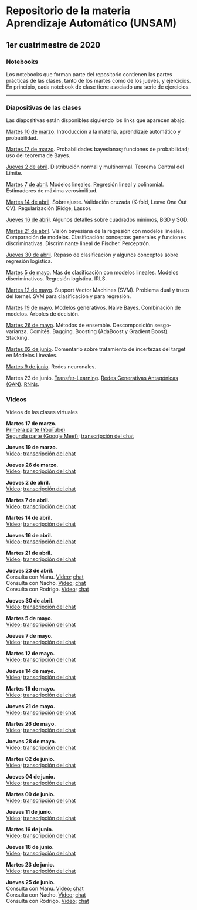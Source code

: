 # Repositorio de la materia Aprendizaje Automático (UNSAM)

## 1er cuatrimestre de 2020

### Notebooks

Los notebooks que forman parte del repositorio contienen las partes prácticas de las clases, tanto de los martes como de los jueves, y ejercicios. En principio, cada notebook de clase tiene asociado una serie de ejercicios.

***

### Diapositivas de las clases

Las diapositivas están disponibles siguiendo los links que aparecen abajo.

[Martes 10 de marzo](https://drive.google.com/file/d/1tWty4OfYgU3LRR1FzH358l5IKz2KQfvM/view). Introducción a la materia, aprendizaje automático y probabilidad.

[Martes 17 de marzo](https://drive.google.com/file/d/1oFB76Vz5Szl6FWjRKAuAsoevDebgYIW_/view). Probabilidades bayesianas; funciones de probabilidad; uso del teorema de Bayes.

[Jueves 2 de abril](https://drive.google.com/file/d/10cjqw1yuE-m17FS5lxOjDz8JL8sQra_0/view). Distribución normal y multinormal. Teorema Central del Límite.

[Martes 7 de abril](https://drive.google.com/file/d/1Td6j5amKZBLiEPeTdibAC3IMPNa7mcjv/view). Modelos lineales. Regresión lineal y polinomial. Estimadores de máxima verosimilitud.

[Martes 14 de abril](https://drive.google.com/file/d/1D1pUlX9E8jQl7IKTbjH7FistQyx_Myh8/view). Sobreajuste. Validación cruzada (K-fold, Leave One Out CV). Regularización (Ridge, Lasso).

[Jueves 16 de abril](https://drive.google.com/open?id=1Dq9lvzY8iI9DAsmkQunq9JlubiK4SoxJ). Algunos detalles sobre cuadrados minimos, BGD y SGD.

[Martes 21 de abril](https://drive.google.com/file/d/1DoWLNQUPJkrPTlS53YUdSLZumQn7bFDd/view). Visión bayesiana de la regresión con modelos lineales. Comparación de modelos. Clasificación: conceptos generales y funciones discriminativas. Discriminante lineal de Fischer. Perceptrón.

[Jueves 30 de abril](https://drive.google.com/file/d/1WFnVMjwRVhUGBmAgpsUSSgRE1C-AQnI8/view). Repaso de clasificación y algunos conceptos sobre regresión logística.

[Martes 5 de mayo](https://drive.google.com/file/d/1P2roqsFsORRWRjfqdLopzfzTATqS4fPA/view). Más de clasificación con modelos lineales. Modelos discriminativos. Regresión logística. IRLS.

[Martes 12 de mayo](https://drive.google.com/file/d/1yFjeezVKlIXggt7DlFkBdXc-3hUeHOCN/view). Support Vector Machines (SVM). Problema dual y truco del kernel. SVM para clasificación y para regresión.

[Martes 19 de mayo](https://drive.google.com/file/d/1NBmAnucQMYI6FAVaQ0dFNVc2PeJ0N8EL/view). Modelos generativos. Naive Bayes. Combinación de modelos. Árboles de decisión.

[Martes 26 de mayo](https://drive.google.com/file/d/1J8m5yNWQkicV6pIap4PHjUIZOq68wHdz/view). Métodos de ensemble. Descomposición sesgo-varianza. Comités. Bagging. Boosting (AdaBoost y Gradient Boost). Stacking.

[Martes 02 de junio](https://drive.google.com/file/d/1ILpXY9TUEVWXGXwM2q7r4fEMPqBGvBRB/view). Comentario sobre tratamiento de incertezas del target en Modelos Lineales.

[Martes 9 de junio](https://drive.google.com/file/d/1GLH1R78PII3dr5UO6i0gaoz_A5P_Bekh/view?usp=sharing). Redes neuronales.

Martes 23 de junio. [Transfer-Learning](https://drive.google.com/file/d/1FSQbNU-6WMdaTsPdWPNG-4pbNHLCF9zG/view?usp=sharing). [Redes Generativas Antagónicas (GAN)](https://drive.google.com/file/d/1miiPjds60ot3t04pCkuaGrgZ7wBNCEAP/view?usp=sharing). [RNNs](https://drive.google.com/file/d/1Gw6luuDlCCDw_7zfVMN8hXCso_vo2LHg/view?usp=sharing).


### Videos

Videos de las clases virtuales

__Martes 17 de marzo.__<br>
[Primera parte (YouTube)](https://www.youtube.com/watch?v=WkpgXdN4gF8&feature=youtu.be)<br>
[Segunda parte (Google Meet)](https://drive.google.com/file/d/1qCTc-uttzxjA3KY6M1vvKSxX9OAikGxN/view); [transcripción del chat](https://drive.google.com/file/d/1aOj1kF2Dd6LoP_AM4JB1XDd1mz3_m7hV/view?usp=sharing)

__Jueves 19 de marzo.__<br>
[Video](https://drive.google.com/file/d/1-Jg3EfaBzeMZcYBieG3Lo8EObOedBC3n/view);
[transcripción del chat](https://drive.google.com/file/d/13DE3rf6X4EtExi-zTFyeixBuO91OK8Sd/view?usp=sharing)

__Jueves 26 de marzo.__<br>
[Video](https://drive.google.com/file/d/1EPb5TmGpaxdUVkPKNCBZrCX9-iLBbUws/view);
[transcripción del chat](https://drive.google.com/file/d/1s2VuABeFMY7jj0k2BkLegCpLmxRFt8_Z/view?usp=sharing)

__Jueves 2 de abril.__<br>
[Video](https://drive.google.com/file/d/1GMCZ9RXDsDfxb1OtOCZyW7CpRs6oP_2w/view);
[transcripción del chat](https://drive.google.com/file/d/1TkSw2TCSxXi9nhvhOK82H_O57WOkTnO3/view)

__Martes 7 de abril.__<br>
[Video](https://drive.google.com/file/d/1XIqKWD5L7F0xhPKkLQXJYZNelhy6z0Y2/view);
[transcripción del chat](https://drive.google.com/file/d/1DQltVnPu_7F_WLqR9oYdSiACszRBPPfu/view)

__Martes 14 de abril.__<br>
[Video](https://drive.google.com/file/d/1tU4bR6EXmr3nHupAus1aXesu85TGKYJW/view);
[transcripción del chat](https://drive.google.com/file/d/1T-ZyxwA3vTkAklgmvGUcUhf3o4msCIyE/view)

__Jueves 16 de abril.__<br>
[Video](https://drive.google.com/file/d/1XXQI7TDqMbJPkbJJOpVaLTVkV1pJYNSS/view);
[transcripción del chat](https://drive.google.com/file/d/167PmPXCoAWFV_dERbRzLC0dBOwvEfWKN/view)

__Martes 21 de abril.__<br>
[Video](https://drive.google.com/file/d/1ge_a9ukMpl3_pRSCgeIF7rjex3gGVq4O/view);
[transcripción del chat](https://drive.google.com/file/d/1FG_vZh6TFRtUY6K46CXflROLVW60CLmH/view)

__Jueves 23 de abril.__<br>
Consulta con Manu. [Video](https://drive.google.com/file/d/13kzi_M5hE8bKp5-fGQR60oYOf-n6VweJ/view); [chat](https://drive.google.com/file/d/1BOQoBVkqHJmhHA9_Um2p5OvAVDTHLxD3/view)<br>
Consulta con Nacho. [Video](https://drive.google.com/file/d/1rP3tCtWnXSTKDNiAq5pRG15oAlwyTXOT/view); [chat](https://drive.google.com/file/d/18DuPbEdJNL1HVxvb5lFZ0YxrWfdVQEm-/view)<br>
Consulta con Rodrigo. [Video](https://drive.google.com/file/d/1kYjWvwCxPJyvNxnpUHbwx0SauGylsA8y/view); [chat](https://drive.google.com/file/d/1ZxKsRW_t3LO3nX6Own5AO6_4-UJwzYkR/view)

__Jueves 30 de abril.__<br>
[Video](https://drive.google.com/file/d/1wHjec7ncIwPhos3Gg4e657Vb_GlazpWr/view);
[transcripción del chat](https://drive.google.com/file/d/1fZsAIC27btj7JIQ-umx2s_RP54z5ttbE/view)

__Martes 5 de mayo.__<br>
[Video](https://drive.google.com/file/d/1f56X7pXaroaDotMGv3XpDgAVlc9O2zZQ/view);
[transcripción del chat](https://drive.google.com/file/d/1MoSPD9MDYXyMQHISQCZNK0ICEuJ_thXk/view)

__Jueves 7 de mayo.__<br>
[Video](https://drive.google.com/file/d/1rh6r5vYv8t_mna51HN5KCQfWE-aDCaRx/view);
[transcripción del chat](https://drive.google.com/file/d/1SJOX_3yS8IM3oG50bVEjeNRcPri71cxe/view)

__Martes 12 de mayo.__<br>
[Video](https://drive.google.com/file/d/1esKkeyfF1X4ys_e6jz09CBQzgkJJ0HrI/view);
[transcripción del chat](https://drive.google.com/file/d/1SzEF3nkY_gsqf7DQUgTAaraBbY3Msnxp/view)

__Jueves 14 de mayo.__<br>
[Video](https://drive.google.com/file/d/1229GmCEnDCO-MJr02_He7-f6221l8wLA/view);
[transcripción del chat](https://drive.google.com/file/d/1RW1x6iLgYKRVXmp4aCtRi3zMA6OLtUWp/view)

__Martes 19 de mayo.__<br>
[Video](https://drive.google.com/file/d/1y3KsVKVWwKgLnq_jVgLKp7ZphXDjLtzC/view);
[transcripción del chat](https://drive.google.com/file/d/1ejjo6do3S0xqjyaetLyJCCmWwZzdeV0Q/view)

__Jueves 21 de mayo.__<br>
[Video](https://drive.google.com/file/d/1pjikEy8hdpoj4GMVZM_6uPUJxBLHb0d7/view);
[transcripción del chat](https://drive.google.com/file/d/1YyxzcYlXGwQmzgK5kDoeFqG_xvmx2iMb/view)

__Martes 26 de mayo.__<br>
[Video](https://drive.google.com/file/d/1fS3emr9LjCbLrk9yFxMlkL1ecJanmA0g/view);
[transcripción del chat](https://drive.google.com/file/d/1u--_3sgp6O4ap4jgv2AdsSml33dTjtBI/view)

__Jueves 28 de mayo.__<br>
[Video](https://drive.google.com/file/d/1tWl7AhIPORWUiRW6eZprK9UCtNi33NW6/view);
[transcripción del chat](https://drive.google.com/file/d/1Xrae7jSdTAqb7UfG5TfQSoqi2zfE9t6R/view)

__Martes 02 de junio.__<br>
[Video](https://drive.google.com/file/d/1uBxUyPuxcNBpZM3K-GgNMhWFh09I6IZU/view);
[transcripción del chat](https://drive.google.com/file/d/1iZgQ58VI_X8RptUnvCjfZ6n_ZMEk4BCA/view)

__Jueves 04 de junio.__<br>
[Video](https://drive.google.com/file/d/19OrUvG7xXZCvjS1Fam6kwPFZMyPvRImI/view);
[transcripción del chat](https://drive.google.com/file/d/1E59AAJSZGGjM0nrNZy-Olo_F-0ZgOgbd/view)

__Martes 09 de junio.__<br>
[Video](https://drive.google.com/file/d/1qCZUfab9mp3u2z7z02y9AIQMW2T31gcp/view);
[transcripción del chat](https://drive.google.com/file/d/1GipnUXVCv6mh-lW3a860j8pEGv8xv7er/view)

__Jueves 11 de junio.__<br>
[Video](https://drive.google.com/file/d/1CK22nkykTYXJi9dr39_YiV67OtCDU-Pc/view);
[transcripción del chat](https://drive.google.com/file/d/1VUODSCa8YLAqEn7yVkHXca9S94ElFRmJ/view)

__Martes 16 de junio.__<br>
[Video](https://drive.google.com/file/d/1qVWf_pdbVtZjBu_9ImoRbqx2aXlujLmL/view);
[transcripción del chat](https://drive.google.com/file/d/1fYvQ8yc76yaSHG3f_1VENaTtCaUdy49A/view)

__Jueves 18 de junio.__<br>
[Video](https://drive.google.com/file/d/1Ah6qz_4KcdxmT0v__uMMNCr38EnRsgav/view);
[transcripción del chat](https://drive.google.com/file/d/1ZWWN2TxhIDdZUxg0J5QLJGwDub0pJZXp/view)

__Martes 23 de junio.__<br>
[Video](https://drive.google.com/file/d/1WUF91z-9RTQ-ywcMnUgPV4Wnitu7xq5m/view);
[transcripción del chat](https://drive.google.com/file/d/1DJ_aZJqrUzU0X-hU9S9ewz2pG8UH6_RC/view)

__Jueves 25 de junio.__<br>
Consulta con Manu. [Video](https://drive.google.com/); [chat](https://drive.google.com/)<br>
Consulta con Nacho. [Video](https://drive.google.com/file/d/14Hh76EaFQPyv5T3DaYKXg59crKQ8RR2o/view); [chat](https://drive.google.com/file/d/1GJtKHYpX0LUU0w0BzmIu0NXPk3MYsU67/view)<br>
Consulta con Rodrigo. [Video](https://drive.google.com/); [chat](https://drive.google.com/)
